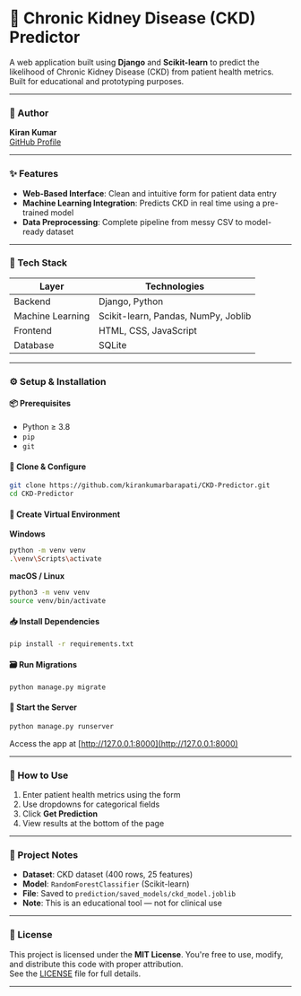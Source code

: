 # 🧠 Chronic Kidney Disease (CKD) Predictor

A web application built using **Django** and **Scikit-learn** to predict the likelihood of Chronic Kidney Disease (CKD) from patient health metrics. Built for educational and prototyping purposes.

---

### 👤 Author

**Kiran Kumar**  
[GitHub Profile](https://github.com/kirankumarbarapati)

---

### ✨ Features

- **Web-Based Interface**: Clean and intuitive form for patient data entry  
- **Machine Learning Integration**: Predicts CKD in real time using a pre-trained model  
- **Data Preprocessing**: Complete pipeline from messy CSV to model-ready dataset  

---

### 🧰 Tech Stack

| Layer         | Technologies                            |
|---------------|------------------------------------------|
| Backend       | Django, Python                          |
| Machine Learning | Scikit-learn, Pandas, NumPy, Joblib   |
| Frontend      | HTML, CSS, JavaScript                   |
| Database      | SQLite                                  |

---

### ⚙️ Setup & Installation

#### 📦 Prerequisites
- Python ≥ 3.8  
- `pip`  
- `git`

#### 🔄 Clone & Configure
```bash
git clone https://github.com/kirankumarbarapati/CKD-Predictor.git
cd CKD-Predictor
```

#### 🧪 Create Virtual Environment
**Windows**
```bash
python -m venv venv
.\venv\Scripts\activate
```

**macOS / Linux**
```bash
python3 -m venv venv
source venv/bin/activate
```

#### 📥 Install Dependencies
```bash
pip install -r requirements.txt
```

#### 🗃️ Run Migrations
```bash
python manage.py migrate
```

#### 🚀 Start the Server
```bash
python manage.py runserver
```

Access the app at [http://127.0.0.1:8000](http://127.0.0.1:8000)

---

### 🧪 How to Use

1. Enter patient health metrics using the form  
2. Use dropdowns for categorical fields  
3. Click **Get Prediction**  
4. View results at the bottom of the page

---

### 📂 Project Notes

- **Dataset**: CKD dataset (400 rows, 25 features)  
- **Model**: `RandomForestClassifier` (Scikit-learn)  
- **File**: Saved to `prediction/saved_models/ckd_model.joblib`  
- **Note**: This is an educational tool — not for clinical use

---

### 📜 License

This project is licensed under the **MIT License**. You're free to use, modify, and distribute this code with proper attribution.  
See the [LICENSE](LICENSE) file for full details.

---
